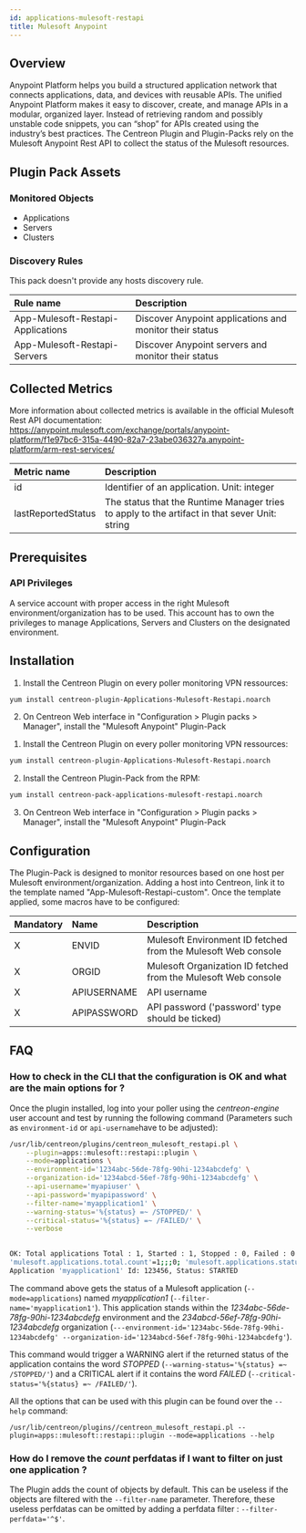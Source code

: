 ```yaml
---
id: applications-mulesoft-restapi
title: Mulesoft Anypoint
---
```


## Overview

Anypoint Platform helps you build a structured application network that connects applications, data, and devices with reusable APIs. The unified Anypoint Platform makes it easy to discover, create, and manage APIs in a modular, organized layer. Instead of retrieving random and possibly unstable code snippets, you can “shop” for APIs created using the industry’s best practices.
The Centreon Plugin and Plugin-Packs rely on the Mulesoft Anypoint Rest API to collect the status of the Mulesoft resources.

## Plugin Pack Assets

### Monitored Objects

* Applications
* Servers
* Clusters

### Discovery Rules

<!--DOCUSAURUS_CODE_TABS-->
<!--Hosts-->

This pack doesn't provide any hosts discovery rule.

<!--Services-->

| Rule name                         | Description                                             |
| :-------------------------------- | :------------------------------------------------------ |
| App-Mulesoft-Restapi-Applications | Discover Anypoint applications and monitor their status |
| App-Mulesoft-Restapi-Servers      | Discover Anypoint servers and monitor their status      |


<!--END_DOCUSAURUS_CODE_TABS-->

## Collected Metrics

More information about collected metrics is available in the official Mulesoft Rest API documentation: https://anypoint.mulesoft.com/exchange/portals/anypoint-platform/f1e97bc6-315a-4490-82a7-23abe036327a.anypoint-platform/arm-rest-services/


| Metric name	      | Description                                                                                    |
| :------------------ | :--------------------------------------------------------------------------------------------- |
| id                  | Identifier of an application. Unit: integer                                                    |
| lastReportedStatus  | The status that the Runtime Manager tries to apply to the artifact in that sever Unit: string  |


## Prerequisites

### API Privileges

A service account with proper access in the right Mulesoft environment/organization has to be used.
This account has to own the privileges to manage Applications, Servers and Clusters on the designated environment.


## Installation

<!--DOCUSAURUS_CODE_TABS-->

<!--Online IMP Licence & IT-100 Editions-->

1. Install the Centreon Plugin on every poller monitoring VPN ressources:

```bash
yum install centreon-plugin-Applications-Mulesoft-Restapi.noarch
```

2. On Centreon Web interface in "Configuration > Plugin packs > Manager", install the "Mulesoft Anypoint" Plugin-Pack


<!--Offline IMP License-->

1. Install the Centreon Plugin on every poller monitoring VPN ressources:

```bash
yum install centreon-plugin-Applications-Mulesoft-Restapi.noarch
```

2. Install the Centreon Plugin-Pack from the RPM:

```bash
yum install centreon-pack-applications-mulesoft-restapi.noarch
```

3. On Centreon Web interface in "Configuration > Plugin packs > Manager", install the "Mulesoft Anypoint" Plugin-Pack


<!--END_DOCUSAURUS_CODE_TABS-->

## Configuration

The Plugin-Pack is designed to monitor resources based on one host per Mulesoft environment/organization.
Adding a host into Centreon, link it to the template named "App-Mulesoft-Restapi-custom". Once the template applied, some macros have to be configured:

| Mandatory   | Name        | Description                                                    |
| :---------- | :---------- | :------------------------------------------------------------- |
| X           | ENVID       | Mulesoft Environment ID fetched from the Mulesoft Web console  |
| X           | ORGID       | Mulesoft Organization ID fetched from the Mulesoft Web console |
| X           | APIUSERNAME | API username                                                   |
| X           | APIPASSWORD | API password ('password' type should be ticked)                |


## FAQ

### How to check in the CLI that the configuration is OK and what are the main options for ?

Once the plugin installed, log into your poller using the *centreon-engine* user account and test by running the following command (Parameters such as ```environment-id``` or ```api-username```have to be adjusted):

```bash
/usr/lib/centreon/plugins/centreon_mulesoft_restapi.pl \
    --plugin=apps::mulesoft::restapi::plugin \
	--mode=applications \
	--environment-id='1234abc-56de-78fg-90hi-1234abcdefg' \
	--organization-id='1234abcd-56ef-78fg-90hi-1234abcdefg' \
	--api-username='myapiuser' \
	--api-password='myapipassword' \
	--filter-name='myapplication1' \
	--warning-status='%{status} =~ /STOPPED/' \
	--critical-status='%{status} =~ /FAILED/' \
	--verbose
	

OK: Total applications Total : 1, Started : 1, Stopped : 0, Failed : 0 - Application 'myapplication1' Id: 123456, Status: STARTED |
'mulesoft.applications.total.count'=1;;;0; 'mulesoft.applications.status.started.count'=1;;;0; 'mulesoft.applications.status.stopped.count'=0;;;0; 'mulesoft.applications.status.failed.count'=0;;;0;
Application 'myapplication1' Id: 123456, Status: STARTED

```

The command above gets the status of a Mulesoft application (```--mode=applications```) named *myapplication1* (```--filter-name='myapplication1'```). 
This application stands within the *1234abc-56de-78fg-90hi-1234abcdefg* environment and the *234abcd-56ef-78fg-90hi-1234abcdefg* organization (```---environment-id='1234abc-56de-78fg-90hi-1234abcdefg' --organization-id='1234abcd-56ef-78fg-90hi-1234abcdefg'```). 

This command would trigger a WARNING alert if the returned status of the application contains the word *STOPPED* (```--warning-status='%{status} =~ /STOPPED/'```) and a CRITICAL alert if it contains the word *FAILED* (```--critical-status='%{status} =~ /FAILED/'```).

All the options that can be used with this plugin can be found over the ```--help``` command:

```/usr/lib/centreon/plugins//centreon_mulesoft_restapi.pl --plugin=apps::mulesoft::restapi::plugin --mode=applications --help```


### How do I remove the *count* perfdatas if I want to filter on just one application ?

The Plugin adds the count of objects by default. This can be useless if the objects are filtered with the ```--filter-name``` parameter.
Therefore, these useless perfdatas can be omitted by adding a perfdata filter : ```--filter-perfdata='^$'```.
